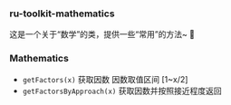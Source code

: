 ### ru-toolkit-mathematics

这是一个关于“数学”的类，提供一些“常用”的方法~ 💃

### Mathematics

* ```getFactors(x)```  获取因数  因数取值区间 [1~x/2]
* ```getFactorsByApproach(x)```  获取因数并按照接近程度返回  

